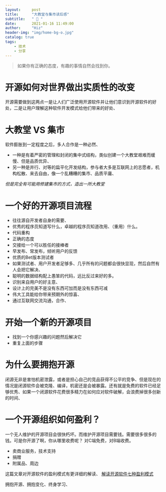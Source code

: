 ```yaml
---
layout:     post
title:      "大教堂与集市读后感"
subtitle:   " 📝 "
date:       2021-01-16 11:49:00
author:     "Hiz"
header-img: "img/home-bg-o.jpg"
catalog: true
tags:
    - 技术
    - 分享
---
```


> 如果你有正确的态度，有趣的事情自然会找到你。

# 开源如何对世界做出实质性的改变
开源需要做到这两点一是让人们广泛使用开源软件并让他们意识到开源软件的好处，二是让用户理解这种软件开发模式给他们带来的好处、

# 大教堂 VS 集市
软件膨胀到一定程度之后，多人合作是一种必然、

* 一种是有着严密的管理和封闭的集中式结构，类似创建一个大教堂艰难而缓慢、但是品质优异、
* 另一种是并行、对等的扁平化开发结构，参与者大多是互联网上的志愿者，机构松散、来去自由，像一个乱糟糟的集市、品质平庸、

*但是完全有可能用修建集市的方式，造出一所大教堂*


# 一个好的开源项目流程
* 往往源自开发者自身的需要、
* 优秀的程序员知道写什么，卓越的程序员知道改用、（重用）什么。
* 代码重构
* 正确的态度
* 交接给一个可以胜任的接棒者
* 早发布、常发布，倾听用户的反馈
* 优质的Bet版本测试者
* 如果测试者、用户开发者足够多、几乎所有的问题都会很快显现，然后自然有人会把它解决、
* 聪明的数据结构配上愚笨的代码，远比反过来好的多。
* 识别来自用户的好主意、
* 设计上的完美不是没有东西可加而是没有东西可减
* 伟大工具能给你带来预期外的惊喜、
* 通过互联网交流沟通，合作、

# 开始一个新的开源项目
* 找到一个你感兴趣的问题然后解决它
* 重复上面的步骤

# 为什么要拥抱开源
闭源无非是害怕机密泄露，或者是担心自己的竞品获得不公平的竞争、但是现在的情况是闭源软件会被克隆、编译，机密还是会被暴露。还有就是免费的软件已经足够优秀、如果一个闭源软件花费很多精力在如何应对软件破解，会浪费掉很多创新的时间、

# 一个开源组织如何盈利？
一个无人维护的开源项目会很快朽坏。而维护开源项目需要钱。需要很多很多的钱。可是你开源了啊，你从哪里收费呢？
对C端免费，对B端收费。
* 卖商业服务，技术支持
* 捐赠
* 附属品、周边

这篇文章对开源软件的盈利模式有更详细的解读、
[解读开源软件七种盈利模式](https://www.oschina.net/question/12_449)

拥抱开源、拥抱变化、终身学习、
